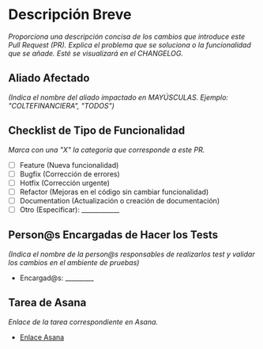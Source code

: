 # Descripción Breve
_Proporciona una descripción concisa de los cambios que introduce este Pull Request (PR). Explica el problema que se soluciona o la funcionalidad que se añade. Esté se visualizará en el CHANGELOG._

## Aliado Afectado
_(Indica el nombre del aliado impactado en MAYÚSCULAS. Ejemplo: "COLTEFINANCIERA", "TODOS")_

## Checklist de Tipo de Funcionalidad
_Marca con una "X" la categoría que corresponde a este PR._

- [ ] Feature (Nueva funcionalidad)
- [ ] Bugfix (Corrección de errores)
- [ ] Hotfix (Corrección urgente)
- [ ] Refactor (Mejoras en el código sin cambiar funcionalidad)
- [ ] Documentation (Actualización o creación de documentación)
- [ ] Otro (Especificar): ____________

## Person@s Encargadas de Hacer los Tests
_(Indica el nombre de la person@s responsables de realizarlos test y validar los cambios en el ambiente de pruebas)_

- Encargad@s: _________

## Tarea de Asana
_Enlace de la tarea correspondiente en Asana._

- [Enlace Asana](pegue_aqui_el_enlace_de_la_tarea_en_asana)

